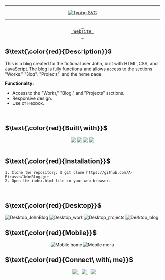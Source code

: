 <hr>
<p align="center">
    <a href="https://git.io/typing-svg"><img src="https://readme-typing-svg.demolab.com?font=Montserrat&weight=800&size=58&pause=1000&color=FF0000&center=true&vCenter=true&repeat=false&width=800&height=80&lines=JohnBlog" alt="Typing SVG" /></a>
</p>
<hr>
<p align="center">
  <a href="https://a-picasso.github.io/Encrypter-ChallengeOracleONE/">
    <kbd> <br> Website <br> </kbd>
  </a>
</p>

## $\text{\color{red}{Description}}$
  This is a blog created for the fictional user John, built with HTML, CSS, and JavaScript. The blog is fully functional and allows access to the sections "Works," "Blog", "Projects", and the home page.
 
**Functionality:**
* Access to the "Works," "Blog," and "Projects" sections.
* Responsive design.
* Use of Flexbox.
<br>

## $\text{\color{red}{Built\ with}}$
<div align="center">
  <img src="https://img.shields.io/badge/CSS3-1572B6.svg?style=for-the-badge&logo=CSS3&logoColor=white"/>
  <img src="https://img.shields.io/badge/GIT-E44C30?style=for-the-badge&logo=git&logoColor=white"/>
  <img src="https://img.shields.io/badge/JavaScript-F7DF1E.svg?style=for-the-badge&logo=JavaScript&logoColor=black"/>
  <img src="https://img.shields.io/badge/HTML5-E34F26.svg?style=for-the-badge&logo=HTML5&logoColor=white"/> 
</div>
<br>

## $\text{\color{red}{Installation}}$
```
1. Clone the repository: $ git clone https://github.com/A-Picasso/JohnBlog.git
2. Open the index.html file in your web browser.
```
<br>

## $\text{\color{red}{Desktop}}$
![Desktop_JohnBlog](https://user-images.githubusercontent.com/95196431/208840246-fe26f0ab-04c9-4214-a435-2a31c133c3da.png)
![Desktop_work](https://user-images.githubusercontent.com/95196431/208840257-d38378c5-a8e7-4eed-978b-ab323227ab02.png)
![Desktop_projects](https://user-images.githubusercontent.com/95196431/208840309-de111f70-c85e-49b9-8787-c992e71c56c4.png)
![Desktop_blog](https://user-images.githubusercontent.com/95196431/208840332-8b8cff5b-6996-4369-8cd5-951649484569.png)

## $\text{\color{red}{Mobile}}$
<div align="center">
  <img src="https://user-images.githubusercontent.com/95196431/208840395-8829707c-c68c-4925-ae2b-505d45b40c77.png" alt="Mobile home" />
  <img src="https://user-images.githubusercontent.com/95196431/208840404-37051a9d-686c-45dd-9c44-69f23d37d13e.png" alt="Mobile menu" />
</div>

## $\text{\color{red}{Connect\ with\ me}}$
<div align="center">
  <a style="margin-left: 10px;" target="_blank" href="https://www.linkedin.com/in/jose-alberto-picasso-mtz/">
    <img src="https://img.shields.io/badge/LinkedIn-0077B5?style=for-the-badge&logo=linkedin&logoColor=white"/>
  </a>
  <a style="margin-left: 10px;" target="_blank" href="mailto:japm996@gmail.com">
    <img src="https://img.shields.io/badge/Gmail-D14836?style=for-the-badge&logo=gmail&logoColor=white"/>
  </a>
  <a style="margin-left: 10px;" target="_blank" href="https://twitter.com/Dark_Spectre17">
    <img src="https://img.shields.io/badge/Twitter-1DA1F2?style=for-the-badge&logo=twitter&logoColor=white"/>
  </a>
</div>
